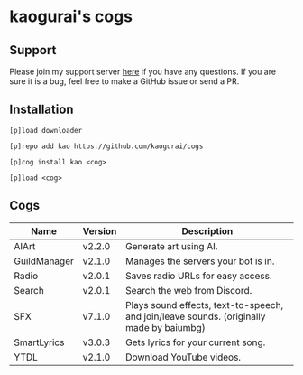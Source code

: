 # kaogurai's cogs

## Support

Please join my support server [here](https://discord.gg/p6ehU9qhg8) if you have any questions. If you are sure it is a bug, feel free to make a GitHub issue or send a PR.

## Installation

```shell
[p]load downloader

[p]repo add kao https://github.com/kaogurai/cogs

[p]cog install kao <cog>

[p]load <cog>
```

## Cogs

| Name         | Version | Description                                                                              |
| ------------ | ------- | ---------------------------------------------------------------------------------------- |
| AIArt        | v2.2.0  | Generate art using AI.                                                                   |
| GuildManager | v2.1.0  | Manages the servers your bot is in.                                                      |
| Radio        | v2.0.1  | Saves radio URLs for easy access.                                                        |
| Search       | v2.0.1  | Search the web from Discord.                                                             |
| SFX          | v7.1.0  | Plays sound effects, text-to-speech, and join/leave sounds. (originally made by baiumbg) |
| SmartLyrics  | v3.0.3  | Gets lyrics for your current song.                                                       |
| YTDL         | v2.1.0  | Download YouTube videos.                                                                 |
